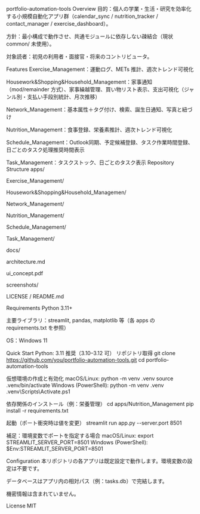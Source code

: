 portfolio-automation-tools
Overview
目的：個人の学業・生活・研究を効率化する小規模自動化アプリ群（calendar_sync / nutrition_tracker / contact_manager / exercise_dashboard）。


方針：最小構成で動作させ、共通モジュールに依存しない疎結合（現状 common/ 未使用）。


対象読者：初見の利用者・面接官・将来のコントリビュータ。


Features
Exercise_Management：運動ログ、METs 推計、週次トレンド可視化


Housework&Shopping&Household_Management：家事通知（mod/remainder 方式）、家事繰越管理、買い物リスト表示、支出可視化（ジャンル別・支払い手段別統計、月次推移）


Network_Management：基本属性＋タグ付け、検索、誕生日通知、写真と紐づけ


Nutrition_Management：食事登録、栄養素推計、週次トレンド可視化


Schedule_Management：Outlook同期、予定候補登録、タスク作業時間登録、日ごとのタスク処理推奨時間表示


Task_Management：タスクストック、日ごとのタスク表示
Repository Structure
apps/


Exercise_Management/


Housework&Shopping&Household_Managemen/


Network_Management/


Nutrition_Management/


Schedule_Management/


Task_Management/


docs/


architecture.md


ui_concept.pdf


screenshots/


LICENSE / README.md


Requirements
Python 3.11+


主要ライブラリ：streamlit, pandas, matplotlib 等（各 apps の requirements.txt を参照）


OS：Windows 11


Quick Start
Python: 3.11 推奨（3.10–3.12 可）
リポジトリ取得
 git clone https://github.com/you/portfolio-automation-tools.git
 cd portfolio-automation-tools


仮想環境の作成と有効化
 macOS/Linux:
 python -m venv .venv
 source .venv/bin/activate
 Windows (PowerShell):
 python -m venv .venv
 .venv\Scripts\Activate.ps1


依存関係のインストール（例：栄養管理）
 cd apps/Nutrition_Management
 pip install -r requirements.txt


起動（ポート衝突時は値を変更）
 streamlit run app.py --server.port 8501


補足：環境変数でポートを指定する場合
 macOS/Linux: export STREAMLIT_SERVER_PORT=8501
 Windows (PowerShell): $Env:STREAMLIT_SERVER_PORT=8501


Configuration
本リポジトリの各アプリは既定設定で動作します。環境変数の設定は不要です。


データベースはアプリ内の相対パス（例：tasks.db）で完結します。


機密情報は含まれていません。



License
MIT

